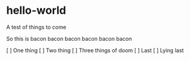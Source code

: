 # hello-world
A test of things to come

So this is bacon bacon bacon bacon bacon bacon


[ ] One thing
[ ] Two thing
[ ] Three things of doom
[ ] Last
[ ] Lying last
